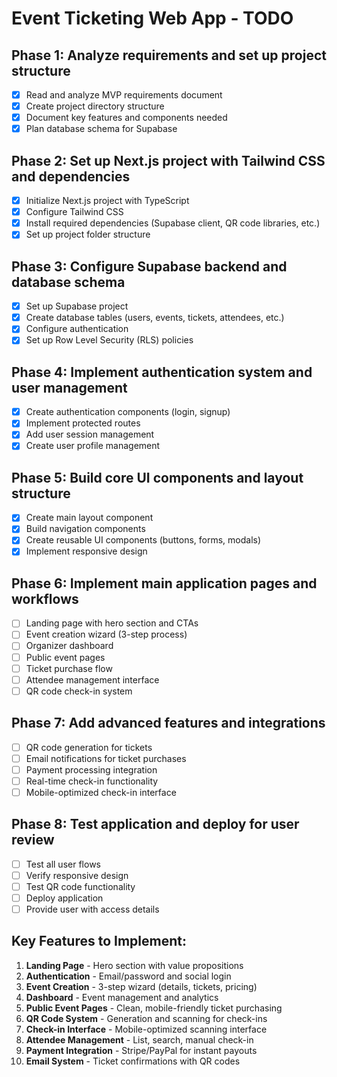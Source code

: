 # Event Ticketing Web App - TODO

## Phase 1: Analyze requirements and set up project structure
- [x] Read and analyze MVP requirements document
- [x] Create project directory structure
- [x] Document key features and components needed
- [x] Plan database schema for Supabase

## Phase 2: Set up Next.js project with Tailwind CSS and dependencies
- [x] Initialize Next.js project with TypeScript
- [x] Configure Tailwind CSS
- [x] Install required dependencies (Supabase client, QR code libraries, etc.)
- [x] Set up project folder structure

## Phase 3: Configure Supabase backend and database schema
- [x] Set up Supabase project
- [x] Create database tables (users, events, tickets, attendees, etc.)
- [x] Configure authentication
- [x] Set up Row Level Security (RLS) policies

## Phase 4: Implement authentication system and user management
- [x] Create authentication components (login, signup)
- [x] Implement protected routes
- [x] Add user session management
- [x] Create user profile management

## Phase 5: Build core UI components and layout structure
- [x] Create main layout component
- [x] Build navigation components
- [x] Create reusable UI components (buttons, forms, modals)
- [x] Implement responsive design

## Phase 6: Implement main application pages and workflows
- [ ] Landing page with hero section and CTAs
- [ ] Event creation wizard (3-step process)
- [ ] Organizer dashboard
- [ ] Public event pages
- [ ] Ticket purchase flow
- [ ] Attendee management interface
- [ ] QR code check-in system

## Phase 7: Add advanced features and integrations
- [ ] QR code generation for tickets
- [ ] Email notifications for ticket purchases
- [ ] Payment processing integration
- [ ] Real-time check-in functionality
- [ ] Mobile-optimized check-in interface

## Phase 8: Test application and deploy for user review
- [ ] Test all user flows
- [ ] Verify responsive design
- [ ] Test QR code functionality
- [ ] Deploy application
- [ ] Provide user with access details

## Key Features to Implement:
1. **Landing Page** - Hero section with value propositions
2. **Authentication** - Email/password and social login
3. **Event Creation** - 3-step wizard (details, tickets, pricing)
4. **Dashboard** - Event management and analytics
5. **Public Event Pages** - Clean, mobile-friendly ticket purchasing
6. **QR Code System** - Generation and scanning for check-ins
7. **Check-in Interface** - Mobile-optimized scanning interface
8. **Attendee Management** - List, search, manual check-in
9. **Payment Integration** - Stripe/PayPal for instant payouts
10. **Email System** - Ticket confirmations with QR codes


